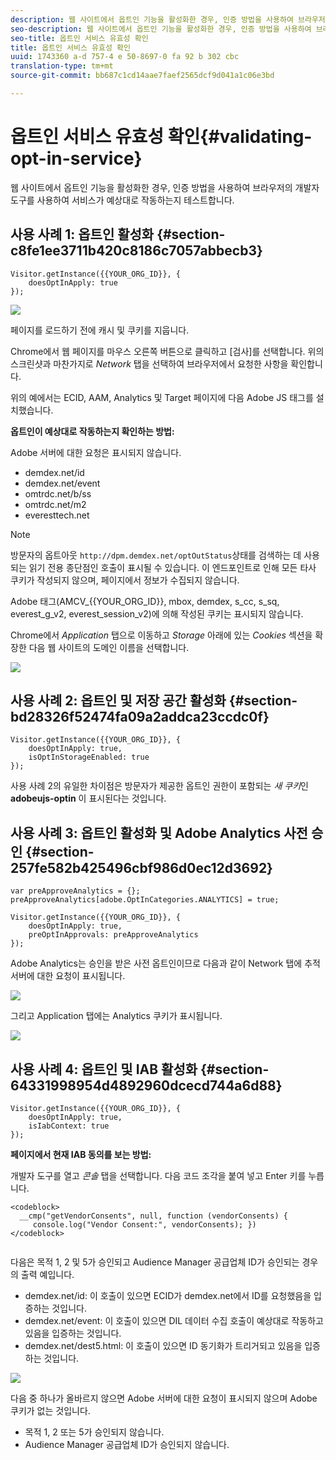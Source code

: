 ```yaml
---
description: 웹 사이트에서 옵트인 기능을 활성화한 경우, 인증 방법을 사용하여 브라우저의 개발자 도구를 사용하여 서비스가 예상대로 작동하는지 테스트합니다.
seo-description: 웹 사이트에서 옵트인 기능을 활성화한 경우, 인증 방법을 사용하여 브라우저의 개발자 도구를 사용하여 서비스가 예상대로 작동하는지 테스트합니다.
seo-title: 옵트인 서비스 유효성 확인
title: 옵트인 서비스 유효성 확인
uuid: 1743360 a-d 757-4 e 50-8697-0 fa 92 b 302 cbc
translation-type: tm+mt
source-git-commit: bb687c1cd14aae7faef2565dcf9d041a1c06e3bd

---
```



# 옵트인 서비스 유효성 확인{#validating-opt-in-service}

웹 사이트에서 옵트인 기능을 활성화한 경우, 인증 방법을 사용하여 브라우저의 개발자 도구를 사용하여 서비스가 예상대로 작동하는지 테스트합니다.

## 사용 사례 1: 옵트인 활성화 {#section-c8fe1ee3711b420c8186c7057abbecb3}

```
Visitor.getInstance({{YOUR_ORG_ID}}, { 
    doesOptInApply: true 
});
```

![](assets/use_case_1_1.png)

페이지를 로드하기 전에 캐시 및 쿠키를 지웁니다.

Chrome에서 웹 페이지를 마우스 오른쪽 버튼으로 클릭하고 [검사]를 선택합니다. 위의 스크린샷과 마찬가지로 *Network* 탭을 선택하여 브라우저에서 요청한 사항을 확인합니다.

위의 예에서는 ECID, AAM, Analytics 및 Target 페이지에 다음 Adobe JS 태그를 설치했습니다.

**옵트인이 예상대로 작동하는지 확인하는 방법:**

Adobe 서버에 대한 요청은 표시되지 않습니다.

* demdex.net/id
* demdex.net/event
* omtrdc.net/b/ss
* omtrdc.net/m2
* everesttech.net

>[!NOTE]
>
>방문자의 옵트아웃 `http://dpm.demdex.net/optOutStatus`상태를 검색하는 데 사용되는 읽기 전용 종단점인 호출이 표시될 수 있습니다. 이 엔드포인트로 인해 모든 타사 쿠키가 작성되지 않으며, 페이지에서 정보가 수집되지 않습니다.

Adobe 태그(AMCV_{{YOUR_ORG_ID}}, mbox, demdex, s_cc, s_sq, everest_g_v2, everest_session_v2)에 의해 작성된 쿠키는 표시되지 않습니다.

Chrome에서 *Application* 탭으로 이동하고 *Storage* 아래에 있는 *Cookies* 섹션을 확장한 다음 웹 사이트의 도메인 이름을 선택합니다.

![](assets/use_case_1_2.png)

## 사용 사례 2: 옵트인 및 저장 공간 활성화 {#section-bd28326f52474fa09a2addca23ccdc0f}

```
Visitor.getInstance({{YOUR_ORG_ID}}, { 
    doesOptInApply: true, 
    isOptInStorageEnabled: true 
});
```

사용 사례 2의 유일한 차이점은 방문자가 제공한 옵트인 권한이 포함되는 *새 쿠키*인 **adobeujs-optin** 이 표시된다는 것입니다.

## 사용 사례 3: 옵트인 활성화 및 Adobe Analytics 사전 승인 {#section-257fe582b425496cbf986d0ec12d3692}

```
var preApproveAnalytics = {}; 
preApproveAnalytics[adobe.OptInCategories.ANALYTICS] = true;

Visitor.getInstance({{YOUR_ORG_ID}}, { 
    doesOptInApply: true, 
    preOptInApprovals: preApproveAnalytics 
});
```

Adobe Analytics는 승인을 받은 사전 옵트인이므로 다음과 같이 Network 탭에 추적 서버에 대한 요청이 표시됩니다.

![](assets/use_case_3_1.png)

그리고 Application 탭에는 Analytics 쿠키가 표시됩니다.

![](assets/use_case_3_2.png)

## 사용 사례 4: 옵트인 및 IAB 활성화 {#section-64331998954d4892960dcecd744a6d88}

```
Visitor.getInstance({{YOUR_ORG_ID}}, { 
    doesOptInApply: true, 
    isIabContext: true 
});
```

**페이지에서 현재 IAB 동의를 보는 방법:**

개발자 도구를 열고 *콘솔* 탭을 선택합니다. 다음 코드 조각을 붙여 넣고 Enter 키를 누릅니다.

```
<codeblock>
  __cmp("getVendorConsents", null, function (vendorConsents) { 
     console.log("Vendor Consent:", vendorConsents); }) 
</codeblock>  
  
```

다음은 목적 1, 2 및 5가 승인되고 Audience Manager 공급업체 ID가 승인되는 경우의 출력 예입니다.

* demdex.net/id: 이 호출이 있으면 ECID가 demdex.net에서 ID를 요청했음을 입증하는 것입니다.
* demdex.net/event: 이 호출이 있으면 DIL 데이터 수집 호출이 예상대로 작동하고 있음을 입증하는 것입니다.
* demdex.net/dest5.html: 이 호출이 있으면 ID 동기화가 트리거되고 있음을 입증하는 것입니다.

![](assets/use_case_4_1.png)

다음 중 하나가 올바르지 않으면 Adobe 서버에 대한 요청이 표시되지 않으며 Adobe 쿠키가 없는 것입니다.

* 목적 1, 2 또는 5가 승인되지 않습니다.
* Audience Manager 공급업체 ID가 승인되지 않습니다.